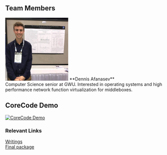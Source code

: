 ## Team Members

<img src="Dennis.png" alt="Dennis Afanasev" width="200" height="200">
**Dennis Afanasev** <br />
Computer Science senior at GWU. Interested in operating systems and high performance network function virtualization for middleboxes. 

## CoreCode Demo

[![CoreCode Demo](http://img.youtube.com/vi/2hGLfex5SHc/0.jpg)](https://www.youtube.com/watch?v=2hGLfex5SHc "CoreCode Demo")

### Relevant Links
[Writings](https://drive.google.com/drive/folders/1bSd410L2srpsd_iG8QGGfFWacLTSZKDj?usp=sharing "Writings") <br />
[Final package](https://drive.google.com/open?id=1gP6d8tKONa8CTSD-U-fXWsP8jPk_ErFL)
